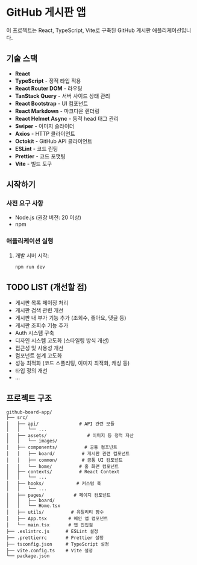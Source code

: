 # GitHub 게시판 앱

이 프로젝트는 React, TypeScript, Vite로 구축된 GitHub 게시판 애플리케이션입니다.

## 기술 스택

- **React**
- **TypeScript** - 정적 타입 적용
- **React Router DOM** - 라우팅
- **TanStack Query** - 서버 사이드 상태 관리
- **React Bootstrap** - UI 컴포넌트
- **React Markdown** - 마크다운 렌더링
- **React Helmet Async** - 동적 head 태그 관리
- **Swiper** - 이미지 슬라이더
- **Axios** - HTTP 클라이언트
- **Octokit** - GitHub API 클라이언트
- **ESLint** - 코드 린팅
- **Prettier** - 코드 포맷팅
- **Vite** - 빌드 도구


## 시작하기

### 사전 요구 사항

- Node.js (권장 버전: 20 이상)
- npm

### 애플리케이션 실행

1. 개발 서버 시작:
   ```sh
   npm run dev
   ```


## TODO LIST (개선할 점)

- 게시판 목록 페이징 처리
- 게시판 검색 관련 개선
- 게시판 내 부가 기능 추가 (조회수, 좋아요, 댓글 등)
- 게시판 조회수 기능 추가
- Auth 시스템 구축
- 디자인 시스템 고도화 (스타일링 방식 개선)
- 접근성 및 사용성 개선
- 컴포넌트 설계 고도화 
- 성능 최적화 (코드 스플리팅, 이미지 최적화, 캐싱 등)
- 타입 정의 개선
- ...


## 프로젝트 구조

```
github-board-app/
├── src/
│   ├── api/               # API 관련 모듈
│   │   └── ...
│   ├── assets/               # 이미지 등 정적 자산
│   │   └── images/
│   ├── components/          # 공통 컴포넌트
│   │   ├── board/          # 게시판 관련 컴포넌트
│   │   ├── common/         # 공통 UI 컴포넌트
│   │   └── home/          # 홈 화면 컴포넌트
│   ├── contexts/          # React Context
│   │   └── ...
│   ├── hooks/            # 커스텀 훅
│   │   └── ...
│   ├── pages/           # 페이지 컴포넌트
│   │   ├── board/
│   │   └── Home.tsx
│   ├── utils/          # 유틸리티 함수
│   ├── App.tsx        # 메인 앱 컴포넌트
│   └── main.tsx       # 앱 진입점
├── .eslintrc.js      # ESLint 설정
├── .prettierrc       # Prettier 설정
├── tsconfig.json     # TypeScript 설정
├── vite.config.ts    # Vite 설정
└── package.json 
```